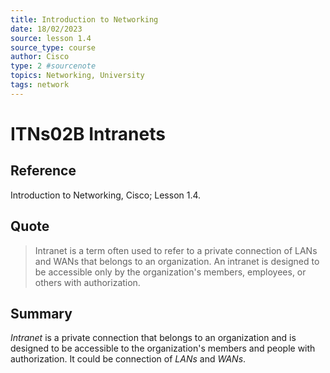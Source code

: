 ```yaml
---
title: Introduction to Networking
date: 18/02/2023
source: lesson 1.4
source_type: course
author: Cisco
type: 2 #sourcenote
topics: Networking, University
tags: network
---
```

# ITNs02B Intranets

## **Reference**
Introduction to Networking, Cisco; Lesson 1.4.

## **Quote**
> Intranet is a term often used to refer to a private connection of LANs and WANs that belongs to an organization. An intranet is designed to be accessible only by the organization's members, employees, or others with authorization.

## **Summary**
*Intranet* is a private connection that belongs to an organization and is designed to be accessible to the organization's members and people with authorization. It could be connection of *LANs* and *WANs*.